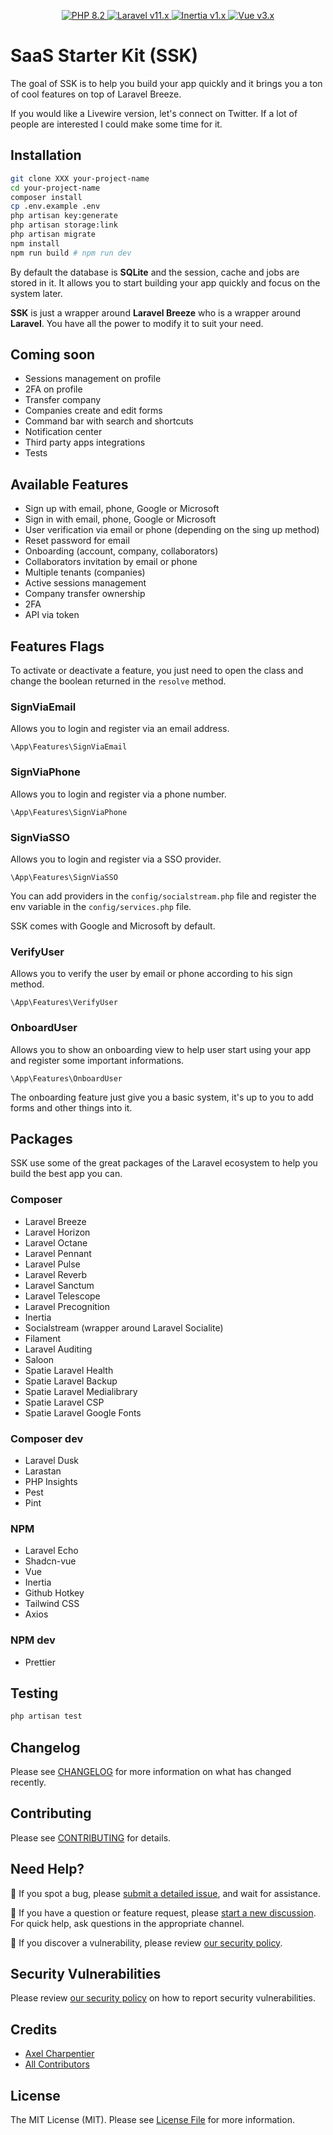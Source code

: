<p align="center">
    <a href="https://php.net">
        <img alt="PHP 8.2" src="https://img.shields.io/badge/PHP-8.2-777BB4?style=for-the-badge&logo=php">
    </a>
    <a href="https://laravel.com">
        <img alt="Laravel v11.x" src="https://img.shields.io/badge/Laravel-v11.x-FF2D20?style=for-the-badge&logo=laravel">
    </a>
    <a href="https://inertiajs.com/">
        <img alt="Inertia v1.x" src="https://img.shields.io/badge/Inertia-v1.x-846CEE?style=for-the-badge">
    </a>
    <a href="https://vuejs.org/">
        <img alt="Vue v3.x" src="https://img.shields.io/badge/Vue-v3.x-42B883?style=for-the-badge">
    </a>
</p>

# SaaS Starter Kit (SSK)

The goal of SSK is to help you build your app quickly and it brings you a ton of cool features on top of Laravel Breeze.

If you would like a Livewire version, let's connect on Twitter. If a lot of people are interested I could make some time for it.

## Installation

```bash
git clone XXX your-project-name
cd your-project-name
composer install
cp .env.example .env
php artisan key:generate
php artisan storage:link
php artisan migrate
npm install
npm run build # npm run dev
```

By default the database is **SQLite** and the session, cache and jobs are stored in it. It allows you to start building your app quickly and focus on the system later.

**SSK** is just a wrapper around **Laravel Breeze** who is a wrapper around **Laravel**. You have all the power to modify it to suit your need.

## Coming soon

- Sessions management on profile
- 2FA on profile
- Transfer company
- Companies create and edit forms
- Command bar with search and shortcuts
- Notification center
- Third party apps integrations
- Tests

## Available Features

- Sign up with email, phone, Google or Microsoft
- Sign in with email, phone, Google or Microsoft
- User verification via email or phone (depending on the sing up method)
- Reset password for email
- Onboarding (account, company, collaborators)
- Collaborators invitation by email or phone
- Multiple tenants (companies)
- Active sessions management
- Company transfer ownership
- 2FA
- API via token

## Features Flags

To activate or deactivate a feature, you just need to open the class and change the boolean returned in the `resolve` method.

### SignViaEmail

Allows you to login and register via an email address.

`\App\Features\SignViaEmail`

### SignViaPhone

Allows you to login and register via a phone number.

`\App\Features\SignViaPhone`

### SignViaSSO

Allows you to login and register via a SSO provider.

`\App\Features\SignViaSSO`

You can add providers in the `config/socialstream.php` file and register the env variable in the `config/services.php` file.

SSK comes with Google and Microsoft by default.

### VerifyUser

Allows you to verify the user by email or phone according to his sign method.

`\App\Features\VerifyUser`

### OnboardUser

Allows you to show an onboarding view to help user start using your app and register some important informations.

`\App\Features\OnboardUser`

The onboarding feature just give you a basic system, it's up to you to add forms and other things into it.

## Packages

SSK use some of the great packages  of the Laravel ecosystem to help you build the best app you can.

### Composer

- Laravel Breeze
- Laravel Horizon
- Laravel Octane
- Laravel Pennant
- Laravel Pulse
- Laravel Reverb
- Laravel Sanctum
- Laravel Telescope
- Laravel Precognition
- Inertia
- Socialstream (wrapper around Laravel Socialite)
- Filament
- Laravel Auditing
- Saloon
- Spatie Laravel Health
- Spatie Laravel Backup
- Spatie Laravel Medialibrary
- Spatie Laravel CSP
- Spatie Laravel Google Fonts

### Composer dev

- Laravel Dusk
- Larastan
- PHP Insights
- Pest
- Pint

### NPM

- Laravel Echo
- Shadcn-vue
- Vue
- Inertia
- Github Hotkey
- Tailwind CSS
- Axios

### NPM dev

- Prettier

## Testing

```bash
php artisan test
```

## Changelog

Please see [CHANGELOG](CHANGELOG.md) for more information on what has changed recently.

## Contributing

Please see [CONTRIBUTING](CONTRIBUTING.md) for details.

## Need Help?

🐞 If you spot a bug, please [submit a detailed issue](https://github.com/axeldotdev/ssk/issues/new?assignees=&labels=bug&template=bug_report.md), and wait for assistance.

🤔 If you have a question or feature request, please [start a new discussion](https://github.com/axeldotdev/ssk/discussions/new). For quick help, ask questions in the appropriate channel.

🔐 If you discover a vulnerability, please review [our security policy](../../security/policy).

## Security Vulnerabilities

Please review [our security policy](../../security/policy) on how to report security vulnerabilities.

## Credits

- [Axel Charpentier](https://github.com/axeldotdev)
- [All Contributors](../../contributors)

## License

The MIT License (MIT). Please see [License File](LICENSE.md) for more information.
